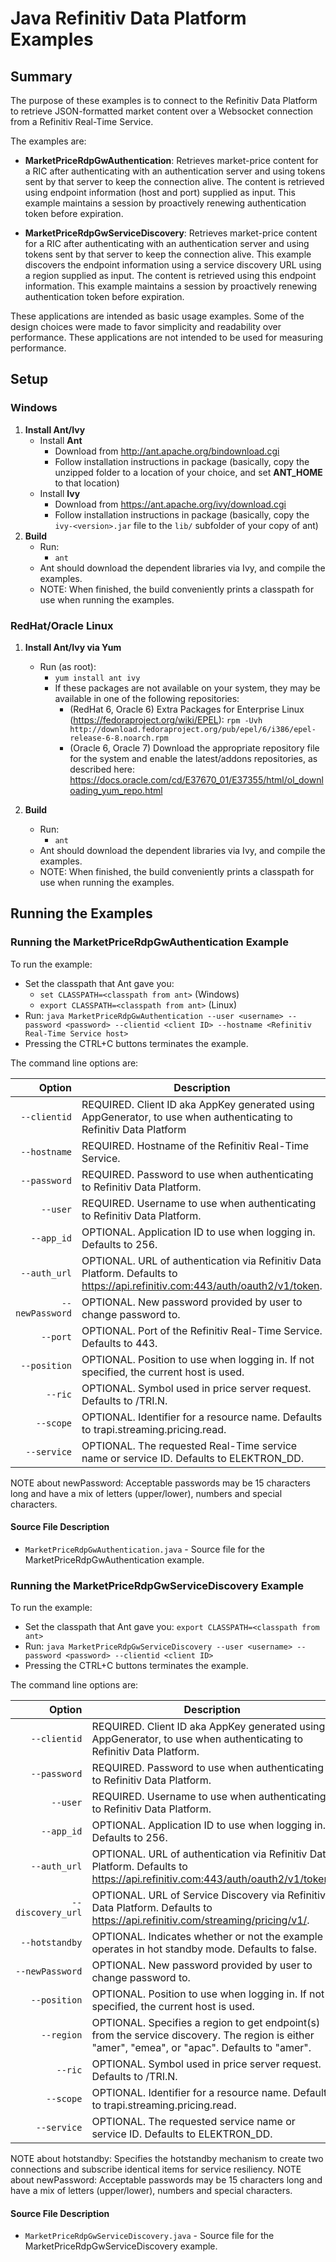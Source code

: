 # Java Refinitiv Data Platform Examples
## Summary


The purpose of these examples is to connect to the Refinitiv Data Platform to retrieve
JSON-formatted market content over a Websocket connection from a Refinitiv Real-Time Service.

The examples are:

* __MarketPriceRdpGwAuthentication__: Retrieves market-price content for a RIC after
  authenticating with an authentication server and using tokens sent by that server to keep
  the connection alive. The content is retrieved using endpoint information (host and port)
  supplied as input. This example maintains a session by proactively renewing authentication
  token before expiration.

* __MarketPriceRdpGwServiceDiscovery__: Retrieves market-price content for a RIC after
  authenticating with an authentication server and using tokens sent by that server to keep
  the connection alive. This example discovers the endpoint information using a service
  discovery URL using a region supplied as input. The content is retrieved using
  this endpoint information. This example maintains a session by proactively renewing 
  authentication token before expiration.

These applications are intended as basic usage examples. Some of the design choices
were made to favor simplicity and readability over performance. These applications
are not intended to be used for measuring performance.


## Setup 
### Windows
1. __Install Ant/Ivy__
    - Install __Ant__
      - Download from <http://ant.apache.org/bindownload.cgi>
      - Follow installation instructions in package (basically, copy the unzipped folder to a location of your choice, and set __ANT\_HOME__ to that location)
    - Install __Ivy__
      - Download from <https://ant.apache.org/ivy/download.cgi>
      - Follow installation instructions in package (basically, copy the `ivy-<version>.jar` file to the `lib/` subfolder of your copy of ant)
2. __Build__
    - Run:
	    -  `ant`
	- Ant should download the dependent libraries via Ivy, and compile the examples.
    - NOTE: When finished, the build conveniently prints a classpath for use when running the
      examples.

### RedHat/Oracle Linux
1. __Install Ant/Ivy via Yum__
    - Run (as root):
	    - `yum install ant ivy`
        - If these packages are not available on your system, they may be available in one of the following repositories:
          - (RedHat 6, Oracle 6) Extra Packages for Enterprise Linux (<https://fedoraproject.org/wiki/EPEL>):
            `rpm -Uvh http://download.fedoraproject.org/pub/epel/6/i386/epel-release-6-8.noarch.rpm`
		  - (Oracle 6, Oracle 7) Download the appropriate repository file for the system and enable the latest/addons repositories, as described here: <https://docs.oracle.com/cd/E37670_01/E37355/html/ol_downloading_yum_repo.html>

2. __Build__
    - Run:
	    -  `ant`
    - Ant should download the dependent libraries via Ivy, and compile the examples.
    - NOTE: When finished, the build conveniently prints a classpath for use when running the
      examples.

## Running the Examples

### Running the MarketPriceRdpGwAuthentication Example

To run the example:
  - Set the classpath that Ant gave you:
	- `set CLASSPATH=<classpath from ant>` (Windows)
    - `export CLASSPATH=<classpath from ant>` (Linux)
  - Run: `java MarketPriceRdpGwAuthentication --user <username> --password <password> --clientid <client ID> --hostname <Refinitiv Real-Time Service host>`
  - Pressing the CTRL+C buttons terminates the example.

The command line options are:

Option            |Description|
-----------------:|-----------|
`--clientid`      | REQUIRED. Client ID aka AppKey generated using AppGenerator, to use when authenticating to Refinitiv Data Platform
`--hostname`      | REQUIRED. Hostname of the Refinitiv Real-Time Service.
`--password`      | REQUIRED. Password to use when authenticating to Refinitiv Data Platform.
`--user`          | REQUIRED. Username to use when authenticating to Refinitiv Data Platform.
`--app_id`        | OPTIONAL. Application ID to use when logging in. Defaults to 256.
`--auth_url`      | OPTIONAL. URL of authentication via Refinitiv Data Platform.  Defaults to https://api.refinitiv.com:443/auth/oauth2/v1/token.
`--newPassword`   | OPTIONAL. New password provided by user to change password to.
`--port`          | OPTIONAL. Port of the Refinitiv Real-Time Service. Defaults to 443.
`--position`      | OPTIONAL. Position to use when logging in. If not specified, the current host is used.
`--ric`           | OPTIONAL. Symbol used in price server request. Defaults to /TRI.N.
`--scope`         | OPTIONAL. Identifier for a resource name. Defaults to trapi.streaming.pricing.read.
`--service`       | OPTIONAL. The requested Real-Time service name or service ID. Defaults to ELEKTRON_DD.

NOTE about newPassword: Acceptable passwords may be 15 characters long and have a mix of letters (upper/lower), numbers and special characters.

#### Source File Description

* `MarketPriceRdpGwAuthentication.java` - Source file for the MarketPriceRdpGwAuthentication example.

### Running the MarketPriceRdpGwServiceDiscovery Example

To run the example:
  - Set the classpath that Ant gave you: `export CLASSPATH=<classpath from ant>`
  - Run: `java MarketPriceRdpGwServiceDiscovery --user <username> --password <password> --clientid <client ID>`
  - Pressing the CTRL+C buttons terminates the example.

The command line options are:

Option            |Description|
-----------------:|-----------|
`--clientid`      | REQUIRED. Client ID aka AppKey generated using AppGenerator, to use when authenticating to Refinitiv Data Platform.
`--password`      | REQUIRED. Password to use when authenticating to Refinitiv Data Platform.
`--user`          | REQUIRED. Username to use when authenticating to Refinitiv Data Platform.
`--app_id`        | OPTIONAL. Application ID to use when logging in. Defaults to 256.
`--auth_url`      | OPTIONAL. URL of authentication via Refinitiv Data Platform.  Defaults to https://api.refinitiv.com:443/auth/oauth2/v1/token.
`--discovery_url` | OPTIONAL. URL of Service Discovery via Refinitiv Data Platform.  Defaults to https://api.refinitiv.com/streaming/pricing/v1/.
`--hotstandby`    | OPTIONAL. Indicates whether or not the example operates in hot standby mode. Defaults to false. 
`--newPassword`   | OPTIONAL. New password provided by user to change password to.
`--position`      | OPTIONAL. Position to use when logging in. If not specified, the current host is used.
`--region`        | OPTIONAL. Specifies a region to get endpoint(s) from the service discovery.  The region is either "amer", "emea", or "apac". Defaults to "amer".
`--ric`           | OPTIONAL. Symbol used in price server request. Defaults to /TRI.N.
`--scope`         | OPTIONAL. Identifier for a resource name. Defaults to trapi.streaming.pricing.read.
`--service`       | OPTIONAL. The requested service name or service ID. Defaults to ELEKTRON_DD.

NOTE about hotstandby: Specifies the hotstandby mechanism to create two connections and subscribe identical items for service resiliency.
NOTE about newPassword: Acceptable passwords may be 15 characters long and have a mix of letters (upper/lower), numbers and special characters.

#### Source File Description

* `MarketPriceRdpGwServiceDiscovery.java` - Source file for the MarketPriceRdpGwServiceDiscovery example.
